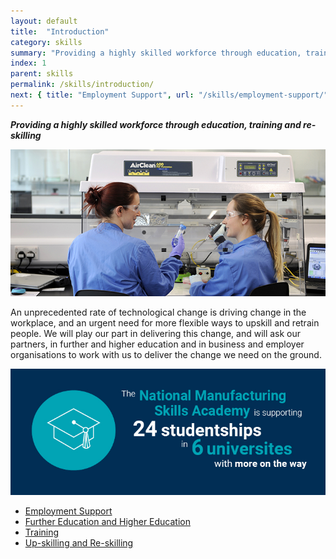 ```yaml
---
layout: default
title:  "Introduction"
category: skills
summary: "Providing a highly skilled workforce through education, training and re-skilling"
index: 1
parent: skills
permalink: /skills/introduction/
next: { title: "Employment Support", url: "/skills/employment-support/" }
---
```

***Providing a highly skilled workforce through education, training and re-skilling***

![A photograph of two staff members working along side each other in a lab at Edinburgh's Bioquarter](/assets/images/pageimages/Skills.26.jpg)

An unprecedented rate of technological change is driving change in the workplace, and an urgent need for more flexible ways to upskill and retrain people.  We will play our part in delivering this change, and will ask our partners, in further and higher education and in business and employer organisations to work with us to deliver the change we need on the ground.  

![](/assets/images/infographics/Skills.10.jpg)

* [Employment Support](/skills/employment-support/)
* [Further Education and Higher Education](/skills/further-higher-education/)
* [Training](/skills/training/)
* [Up-skilling and Re-skilling](/skills/upskilling-and-reskilling/)
